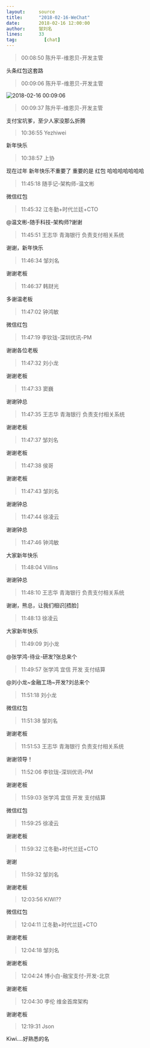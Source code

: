```yaml
---
layout:     source 
title:      "2018-02-16-WeChat"
date:       2018-02-16 12:00:00
author:     邹刘名
lines:      33 
tag:		  [chat]
---
```

> 00:08:50  陈升平-维恩贝-开发主管  
   
头条红包这套路  
   
> 00:09:06  陈升平-维恩贝-开发主管  
   
![2018-02-16 00:09:06](http://static.cocolian.org/img/20180216_000906.png) 
   
> 00:09:37  陈升平-维恩贝-开发主管  
   
支付宝坑爹，至少人家没那么折腾  
   
> 10:36:55  Yezhiwei  
   
新年快乐  
   
> 10:38:57  上协  
   
现在过年 新年快乐不重要了 重要的是 红包 哈哈哈哈哈哈哈  
   
> 11:45:18  随手记-架构师-温文彬  
   
微信红包  
   
> 11:45:32  江冬勤+时代兰廷+CTO  
   
@温文彬-随手科技-架构师?谢谢  
   
> 11:45:51  王志华 青海银行 负责支付相关系统  
   
谢谢，新年快乐  
   
> 11:46:34  邹刘名  
   
谢谢老板  
   
> 11:46:37  韩财光  
   
多谢温老板  
   
> 11:47:02  钟鸿敏  
   
微信红包  
   
> 11:47:19  李钦珑-深圳优讯-PM  
   
谢谢各位老板  
   
> 11:47:32  刘小龙  
   
谢谢老板  
   
> 11:47:33  窦巍  
   
谢谢钟总   
   
> 11:47:35  王志华 青海银行 负责支付相关系统  
   
谢谢老板  
   
> 11:47:37  邹刘名  
   
谢谢老板  
   
> 11:47:38  侯哥  
   
谢谢老板  
   
> 11:47:43  邹刘名  
   
谢谢钟总  
   
> 11:47:44  徐凌云  
   
谢谢钟总   
   
> 11:47:46  钟鸿敏  
   
大家新年快乐  
   
> 11:48:04  Villins  
   
谢谢钟总   
   
> 11:48:10  王志华 青海银行 负责支付相关系统  
   
谢谢，熊总，让我们相识[捂脸]  
   
> 11:48:13  徐凌云  
   
大家新年快乐  
   
> 11:49:09  刘小龙  
   
@张学鸿-待业-研发?张总来个  
   
> 11:49:57  张学鸿 宜信 开发 支付结算   
   
@刘小龙~金融工场~开发?刘总来个  
   
> 11:51:18  刘小龙  
   
微信红包  
   
> 11:51:38  邹刘名  
   
谢谢老板  
   
> 11:51:53  王志华 青海银行 负责支付相关系统  
   
谢谢领导！  
   
> 11:52:06  李钦珑-深圳优讯-PM  
   
谢谢老板  
   
> 11:59:03  张学鸿 宜信 开发 支付结算   
   
微信红包  
   
> 11:59:25  徐凌云  
   
谢谢老板  
   
> 11:59:32  江冬勤+时代兰廷+CTO  
   
谢谢  
   
> 11:59:32  邹刘名  
   
谢谢老板  
   
> 12:03:56  KIWI??  
   
微信红包  
   
> 12:04:11  江冬勤+时代兰廷+CTO  
   
谢谢老板  
   
> 12:04:18  邹刘名  
   
谢谢老板  
   
> 12:04:24  博小白-融宝支付-开发-北京  
   
谢谢老板  
   
> 12:04:30  李伦 维金首席架构  
   
谢谢老板  
   
> 12:19:31  Json  
   
Kiwi....好熟悉的名  
   
